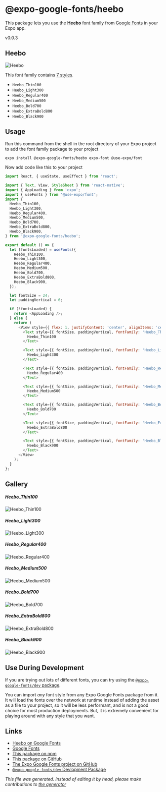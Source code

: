 # @expo-google-fonts/heebo

This package lets you use the [**Heebo**](https://fonts.google.com/specimen/Heebo) font family from [Google Fonts](https://fonts.google.com/) in your Expo app.

v0.0.3

## Heebo

![Heebo](./font-family.png)

This font family contains [7 styles](#gallery).

- `Heebo_Thin100`
- `Heebo_Light300`
- `Heebo_Regular400`
- `Heebo_Medium500`
- `Heebo_Bold700`
- `Heebo_ExtraBold800`
- `Heebo_Black900`

## Usage

Run this command from the shell in the root directory of your Expo project to add the font family package to your project
```sh
expo install @expo-google-fonts/heebo expo-font @use-expo/font
```

Now add code like this to your project
```js
import React, { useState, useEffect } from 'react';

import { Text, View, StyleSheet } from 'react-native';
import { AppLoading } from 'expo';
import { useFonts } from '@use-expo/font';
import {
  Heebo_Thin100,
  Heebo_Light300,
  Heebo_Regular400,
  Heebo_Medium500,
  Heebo_Bold700,
  Heebo_ExtraBold800,
  Heebo_Black900,
} from '@expo-google-fonts/heebo';

export default () => {
  let [fontsLoaded] = useFonts({
    Heebo_Thin100,
    Heebo_Light300,
    Heebo_Regular400,
    Heebo_Medium500,
    Heebo_Bold700,
    Heebo_ExtraBold800,
    Heebo_Black900,
  });

  let fontSize = 24;
  let paddingVertical = 6;

  if (!fontsLoaded) {
    return <AppLoading />;
  } else {
    return (
      <View style={{ flex: 1, justifyContent: 'center', alignItems: 'center' }}>
        <Text style={{ fontSize, paddingVertical, fontFamily: 'Heebo_Thin100' }}>
          Heebo_Thin100
        </Text>

        <Text style={{ fontSize, paddingVertical, fontFamily: 'Heebo_Light300' }}>
          Heebo_Light300
        </Text>

        <Text style={{ fontSize, paddingVertical, fontFamily: 'Heebo_Regular400' }}>
          Heebo_Regular400
        </Text>

        <Text style={{ fontSize, paddingVertical, fontFamily: 'Heebo_Medium500' }}>
          Heebo_Medium500
        </Text>

        <Text style={{ fontSize, paddingVertical, fontFamily: 'Heebo_Bold700' }}>
          Heebo_Bold700
        </Text>

        <Text style={{ fontSize, paddingVertical, fontFamily: 'Heebo_ExtraBold800' }}>
          Heebo_ExtraBold800
        </Text>

        <Text style={{ fontSize, paddingVertical, fontFamily: 'Heebo_Black900' }}>
          Heebo_Black900
        </Text>
      </View>
    );
  }
};

```

## Gallery

##### Heebo_Thin100
![Heebo_Thin100](./2f2d859884539805a307db5a1953174f56bbb1e6903e915be95fe2a03d9ccacf.ttf.png)

##### Heebo_Light300
![Heebo_Light300](./eca72d49e0e063205daeaedb86fcdfc0cc36c5aaeb2d564ace316302e6ae62d9.ttf.png)

##### Heebo_Regular400
![Heebo_Regular400](./afb3fdd559b309c81c88a054148d94587299a397f1e8a3798cfb7cc2d485369c.ttf.png)

##### Heebo_Medium500
![Heebo_Medium500](./6655017f4c44bf09c5f66243feddb0c2cc8654284f24057da878243794d13286.ttf.png)

##### Heebo_Bold700
![Heebo_Bold700](./61bb78902136df2bcd0ef85590cbe95a59a3d85b975e0778906df1211029bd34.ttf.png)

##### Heebo_ExtraBold800
![Heebo_ExtraBold800](./c1324f3250d2f9405f19d63450423cd5a8a8cf6c6b7129e3afda9592f69c2df4.ttf.png)

##### Heebo_Black900
![Heebo_Black900](./500b1881e185310128c33157aa1484b2a52573bfe32f11d60065e0deffe8471c.ttf.png)


## Use During Development

If you are trying out lots of different fonts, you can try using the [`@expo-google-fonts/dev` package](https://www.npmjs.com/package/@expo-google-fonts/dev).

You can import *any* font style from any Expo Google Fonts package from it. It will load the fonts
over the network at runtime instead of adding the asset as a file to your project, so it will be 
less performant, and is not a good choice for most production deployments. But, it is extremely convenient
for playing around with any style that you want.

## Links

- [Heebo on Google Fonts](https://fonts.google.com/specimen/Heebo)
- [Google Fonts](https://fonts.google.com/)
- [This package on npm](https://www.npmjs.com/package/@expo-google-fonts/heebo)
- [This package on GitHub](https://github.com/expo/google-fonts/tree/master/font-packages/heebo)
- [The Expo Google Fonts project on GitHub](https://github.com/expo/google-fonts)
- [`@expo-google-fonts/dev` Devlopment Package](https://github.com/expo/google-fonts/tree/master/font-packages/dev)


*This file was generated. Instead of editing it by head, please make contributions to [the generator](https://github.com/expo/google-fonts/tree/master/packages/generator)*
